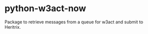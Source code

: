 python-w3act-now
==============

Package to retrieve messages from a queue for w3act
and submit to Heritrix.


